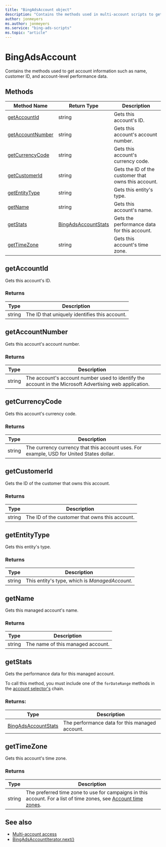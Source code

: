 ```yaml
---
title: "BingAdsAccount object"
description: "Contains the methods used in multi-account scripts to get account information such as name, customer ID, and account-level performance data."
author: jonmeyers
ms.author: jonmeyers
ms.service: "bing-ads-scripts"
ms.topic: "article"
---
```


# BingAdsAccount

Contains the methods used to get account information such as name, customer ID, and account-level performance data.


## Methods
|Method Name|Return Type|Description|
|-|-|-
[getAccountId](#getaccountid)|string|Gets this account's ID.
[getAccountNumber](#getaccountnumber)|string|Gets this account's account number.
[getCurrencyCode](#getcurrencycode)|string|Gets this account's currency code.
[getCustomerId](#getcustomerid)|string|Gets the ID of the customer that owns this account.
[getEntityType](#getentitytype)|string|Gets this entity's type.
[getName](#getname)|string|Gets this account's name.
[getStats](#getstats)|[BingAdsAccountStats](BingAdsAccountStats.md)|Gets the performance data for this account.
[getTimeZone](#gettimezone)|string|Gets this account's time zone.


## <a name="getaccountid"></a>getAccountId
Gets this account's ID.

### Returns
|Type|Description|
|-|-
string|The ID that uniquely identifies this account.


## <a name="getaccountnumber"></a>getAccountNumber
Gets this account's account number.

### Returns
|Type|Description|
|-|-
string|The account's account number used to identify the account in the Microsoft Advertising web application.


## <a name="getcurrencycode"></a>getCurrencyCode
Gets this account's currency code.

### Returns
|Type|Description|
|-|-
string|The currency currency that this account uses. For example, USD for United States dollar.


## <a name="getcustomerid"></a>getCustomerId
Gets the ID of the customer that owns this account.

### Returns
|Type|Description|
|-|-
string|The ID of the customer that owns this account.


## <a name="getentitytype"></a>getEntityType
Gets this entity's type.

### Returns
|Type|Description|
|-|-
string|This entity's type, which is *ManagedAccount*.


## <a name="getname"></a>getName
Gets this managed account's name.

### Returns
|Type|Description|
|-|-
string|The name of this managed account.


## <a name="getstats"></a>getStats
Gets the performance data for this managed account. 

To call this method, you must include one of the `forDateRange` methods in the [account selector's](BingAdsAccountSelector.md) chain.

### Returns:
|Type|Description|
|-|-
[BingAdsAccountStats](BingAdsAccountStats.md)|The performance data for this managed account.


## <a name="gettimezone"></a>getTimeZone
Gets this account's time zone.

### Returns
|Type|Description|
|-|-
string|The preferred time zone to use for campaigns in this account. For a list of time zones, see [Account time zones](../concepts/timezone-mapping.md).


## See also

- [Multi-account access](../guides/multi-account-access.md)
- [BingAdsAccountIterator.next()](BingAdsAccountIterator.md#next)
